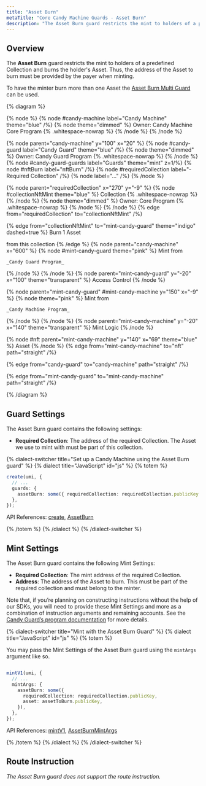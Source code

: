 ```yaml
---
title: "Asset Burn"
metaTitle: "Core Candy Machine Guards - Asset Burn"
description: "The Asset Burn guard restricts the mint to holders of a predefined Collection and burns the holder's Asset."
---
```


## Overview

The **Asset Burn** guard restricts the mint to holders of a predefined Collection and burns the holder's Asset. Thus, the address of the Asset to burn must be provided by the payer when minting.

To have the minter burn more than one Asset the [Asset Burn Multi Guard](/core-candy-machine/guards/asset-burn-multi) can be used.

{% diagram  %}

{% node %}
{% node #candy-machine label="Candy Machine" theme="blue" /%}
{% node theme="dimmed" %}
Owner: Candy Machine Core Program {% .whitespace-nowrap %}
{% /node %}
{% /node %}

{% node parent="candy-machine" y="100" x="20" %}
{% node #candy-guard label="Candy Guard" theme="blue" /%}
{% node theme="dimmed" %}
Owner: Candy Guard Program {% .whitespace-nowrap %}
{% /node %}
{% node #candy-guard-guards label="Guards" theme="mint" z=1/%}
{% node #nftBurn label="nftBurn" /%}
{% node #requiredCollection label="- Required Collection" /%}
{% node label="..." /%}
{% /node %}

{% node parent="requiredCollection" x="270" y="-9"  %}
{% node #collectionNftMint theme="blue" %}
Collection {% .whitespace-nowrap %}
{% /node %}
{% node theme="dimmed" %}
Owner: Core Program {% .whitespace-nowrap %}
{% /node %}
{% /node %}
{% edge from="requiredCollection" to="collectionNftMint" /%}


{% edge from="collectionNftMint" to="mint-candy-guard" theme="indigo" dashed=true %}
Burn 1 Asset 

from this collection
{% /edge %}
{% node parent="candy-machine" x="600" %}
  {% node #mint-candy-guard theme="pink" %}
    Mint from

    _Candy Guard Program_
  {% /node %}
{% /node %}
{% node parent="mint-candy-guard" y="-20" x="100" theme="transparent" %}
  Access Control
{% /node %}

{% node parent="mint-candy-guard" #mint-candy-machine y="150" x="-9" %}
  {% node theme="pink" %}
    Mint from 
    
    _Candy Machine Program_
  {% /node %}
{% /node %}
{% node parent="mint-candy-machine" y="-20" x="140" theme="transparent" %}
  Mint Logic
{% /node %}

{% node #nft parent="mint-candy-machine" y="140" x="69" theme="blue" %}
  Asset
{% /node %}
{% edge from="mint-candy-machine" to="nft" path="straight" /%}

{% edge from="candy-guard" to="candy-machine" path="straight" /%}

{% edge from="mint-candy-guard" to="mint-candy-machine" path="straight" /%}

{% /diagram %}

## Guard Settings

The Asset Burn guard contains the following settings:

- **Required Collection**: The address of the required Collection. The Asset we use to mint with must be part of this collection.

{% dialect-switcher title="Set up a Candy Machine using the Asset Burn guard" %}
{% dialect title="JavaScript" id="js" %}
{% totem %}

```ts
create(umi, {
  // ...
  guards: {
    assetBurn: some({ requiredCollection: requiredCollection.publicKey }),
  },
});
```

API References: [create](https://mpl-core-candy-machine.typedoc.metaplex.com/functions/create.html), [AssetBurn](https://mpl-core-candy-machine.typedoc.metaplex.com/types/AssetBurn.html)

{% /totem %}
{% /dialect %}
{% /dialect-switcher %}

## Mint Settings

The Asset Burn guard contains the following Mint Settings:

- **Required Collection**: The mint address of the required Collection.
- **Address**: The address of the Asset to burn. This must be part of the required collection and must belong to the minter.

Note that, if you’re planning on constructing instructions without the help of our SDKs, you will need to provide these Mint Settings and more as a combination of instruction arguments and remaining accounts. See the [Candy Guard’s program documentation](https://github.com/metaplex-foundation/mpl-core-candy-machine/tree/main/programs/candy-guard#asseturn) for more details.

{% dialect-switcher title="Mint with the Asset Burn Guard" %}
{% dialect title="JavaScript" id="js" %}
{% totem %}

You may pass the Mint Settings of the Asset Burn guard using the `mintArgs` argument like so.

```ts

mintV1(umi, {
  // ...
  mintArgs: {
    assetBurn: some({
      requiredCollection: requiredCollection.publicKey,
      asset: assetToBurn.publicKey,
    }),
  },
});
```

API References: [mintV1](https://mpl-core-candy-machine.typedoc.metaplex.com/functions/mintV1.html), [AssetBurnMintArgs](https://mpl-core-candy-machine.typedoc.metaplex.com/types/AssetBurnMintArgs.html)

{% /totem %}
{% /dialect %}
{% /dialect-switcher %}

## Route Instruction

_The Asset Burn guard does not support the route instruction._
